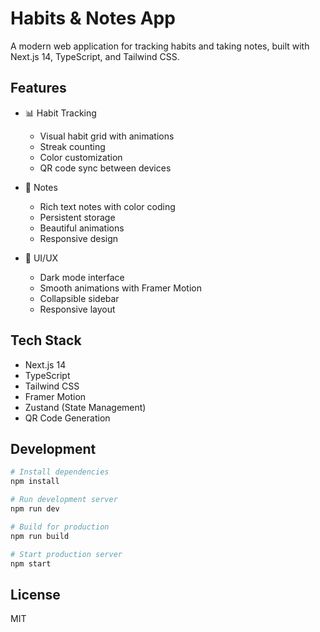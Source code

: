 # Habits & Notes App

A modern web application for tracking habits and taking notes, built with Next.js 14, TypeScript, and Tailwind CSS.

## Features

- 📊 Habit Tracking
  - Visual habit grid with animations
  - Streak counting
  - Color customization
  - QR code sync between devices

- 📝 Notes
  - Rich text notes with color coding
  - Persistent storage
  - Beautiful animations
  - Responsive design

- 🎨 UI/UX
  - Dark mode interface
  - Smooth animations with Framer Motion
  - Collapsible sidebar
  - Responsive layout

## Tech Stack

- Next.js 14
- TypeScript
- Tailwind CSS
- Framer Motion
- Zustand (State Management)
- QR Code Generation

## Development

```bash
# Install dependencies
npm install

# Run development server
npm run dev

# Build for production
npm run build

# Start production server
npm start
```

## License

MIT
